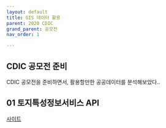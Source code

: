 ```yaml
---
layout: default
title: GIS 데이터 활용
parent: 2020 CDIC
grand_parent: 공모전
nav_order: 1

---
```


## CDIC 공모전 준비  
CDIC 공모전을 준비하면서, 활용할만한 공공데이터를 분석해보았다..  

## 01 토지특성정보서비스 API  
[사이트](#http://openapi.nsdi.go.kr/nsdi/eios/ServiceDetail.do?svcSe=S&svcId=S027)  
